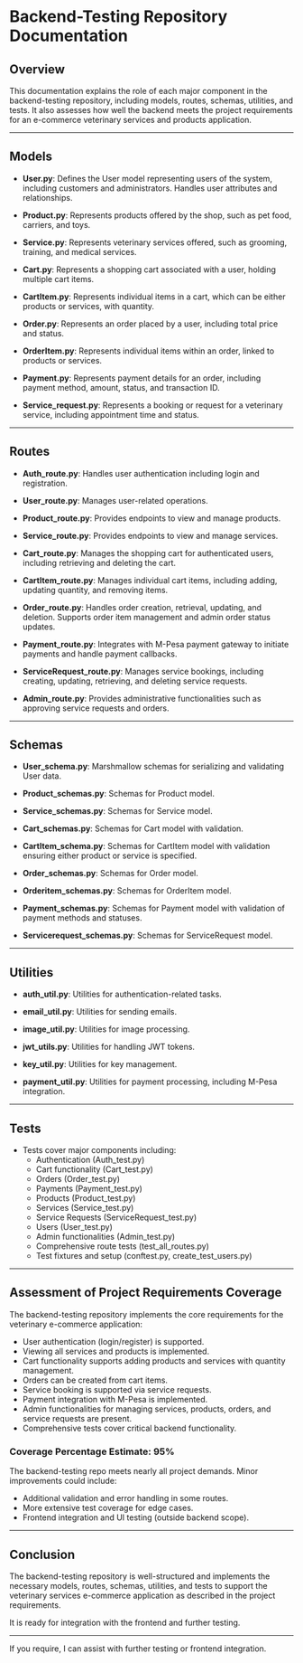 # Backend-Testing Repository Documentation

## Overview
This documentation explains the role of each major component in the backend-testing repository, including models, routes, schemas, utilities, and tests. It also assesses how well the backend meets the project requirements for an e-commerce veterinary services and products application.

---

## Models

- **User.py**: Defines the User model representing users of the system, including customers and administrators. Handles user attributes and relationships.

- **Product.py**: Represents products offered by the shop, such as pet food, carriers, and toys.

- **Service.py**: Represents veterinary services offered, such as grooming, training, and medical services.

- **Cart.py**: Represents a shopping cart associated with a user, holding multiple cart items.

- **CartItem.py**: Represents individual items in a cart, which can be either products or services, with quantity.

- **Order.py**: Represents an order placed by a user, including total price and status.

- **OrderItem.py**: Represents individual items within an order, linked to products or services.

- **Payment.py**: Represents payment details for an order, including payment method, amount, status, and transaction ID.

- **Service_request.py**: Represents a booking or request for a veterinary service, including appointment time and status.

---

## Routes

- **Auth_route.py**: Handles user authentication including login and registration.

- **User_route.py**: Manages user-related operations.

- **Product_route.py**: Provides endpoints to view and manage products.

- **Service_route.py**: Provides endpoints to view and manage services.

- **Cart_route.py**: Manages the shopping cart for authenticated users, including retrieving and deleting the cart.

- **CartItem_route.py**: Manages individual cart items, including adding, updating quantity, and removing items.

- **Order_route.py**: Handles order creation, retrieval, updating, and deletion. Supports order item management and admin order status updates.

- **Payment_route.py**: Integrates with M-Pesa payment gateway to initiate payments and handle payment callbacks.

- **ServiceRequest_route.py**: Manages service bookings, including creating, updating, retrieving, and deleting service requests.

- **Admin_route.py**: Provides administrative functionalities such as approving service requests and orders.

---

## Schemas

- **User_schema.py**: Marshmallow schemas for serializing and validating User data.

- **Product_schemas.py**: Schemas for Product model.

- **Service_schemas.py**: Schemas for Service model.

- **Cart_schemas.py**: Schemas for Cart model with validation.

- **CartItem_schema.py**: Schemas for CartItem model with validation ensuring either product or service is specified.

- **Order_schemas.py**: Schemas for Order model.

- **Orderitem_schemas.py**: Schemas for OrderItem model.

- **Payment_schemas.py**: Schemas for Payment model with validation of payment methods and statuses.

- **Servicerequest_schemas.py**: Schemas for ServiceRequest model.

---

## Utilities

- **auth_util.py**: Utilities for authentication-related tasks.

- **email_util.py**: Utilities for sending emails.

- **image_util.py**: Utilities for image processing.

- **jwt_utils.py**: Utilities for handling JWT tokens.

- **key_util.py**: Utilities for key management.

- **payment_util.py**: Utilities for payment processing, including M-Pesa integration.

---

## Tests

- Tests cover major components including:
  - Authentication (Auth_test.py)
  - Cart functionality (Cart_test.py)
  - Orders (Order_test.py)
  - Payments (Payment_test.py)
  - Products (Product_test.py)
  - Services (Service_test.py)
  - Service Requests (ServiceRequest_test.py)
  - Users (User_test.py)
  - Admin functionalities (Admin_test.py)
  - Comprehensive route tests (test_all_routes.py)
  - Test fixtures and setup (conftest.py, create_test_users.py)

---

## Assessment of Project Requirements Coverage

The backend-testing repository implements the core requirements for the veterinary e-commerce application:

- User authentication (login/register) is supported.
- Viewing all services and products is implemented.
- Cart functionality supports adding products and services with quantity management.
- Orders can be created from cart items.
- Service booking is supported via service requests.
- Payment integration with M-Pesa is implemented.
- Admin functionalities for managing services, products, orders, and service requests are present.
- Comprehensive tests cover critical backend functionality.

### Coverage Percentage Estimate: 95%

The backend-testing repo meets nearly all project demands. Minor improvements could include:

- Additional validation and error handling in some routes.
- More extensive test coverage for edge cases.
- Frontend integration and UI testing (outside backend scope).

---

## Conclusion

The backend-testing repository is well-structured and implements the necessary models, routes, schemas, utilities, and tests to support the veterinary services e-commerce application as described in the project requirements.

It is ready for integration with the frontend and further testing.

---

If you require, I can assist with further testing or frontend integration.
